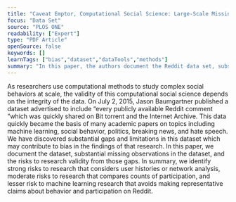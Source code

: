 ```yaml
---
title: "Caveat Emptor, Computational Social Science: Large-Scale Missing Data in a Widely-Published Reddit Corpus"
focus: "Data Set"
source: "PLOS ONE"
readability: ["Expert"]
type: "PDF Article"
openSource: false
keywords: []
learnTags: ["bias","dataset","dataTools","methods"]
summary: "In this paper, the authors document the Reddit data set, substantial missing observations in the data set, and the risks to research validity that arise from those gaps.  "
---
```

As researchers use computational methods to study complex social behaviors at scale, the validity of this computational social science depends on the integrity of the data. On July 2, 2015, Jason Baumgartner published a dataset advertised to include “every publicly available Reddit comment ”which was quickly shared on Bit torrent and the Internet Archive. This data quickly became the basis of many academic papers on topics including machine learning, social behavior, politics, breaking news, and hate speech. We have discovered substantial gaps and limitations in this dataset which may contribute to bias in the findings of that research. In this paper, we document the dataset, substantial missing observations in the dataset, and the risks to research validity from those gaps. In summary, we identify strong risks to research that considers user histories or network analysis, moderate risks to research that compares counts of participation, and lesser risk to machine learning research that avoids making representative claims about behavior and participation on Reddit.
